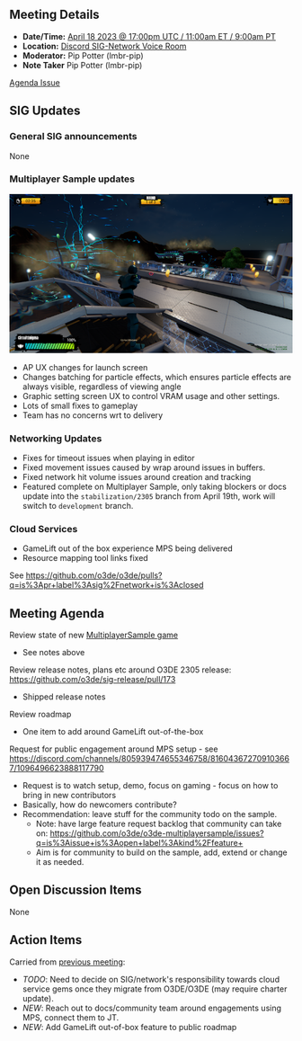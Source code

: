 ## Meeting Details

- **Date/Time:** [April 18 2023 @ 17:00pm UTC / 11:00am ET / 9:00am PT](https://lists.o3de.org/g/o3de-calendar/viewevent?repeatid=39350&eventid=1573469&calstart=2023-04-18)
- **Location:** [Discord SIG-Network Voice Room](https://discord.gg/62nq7HP5mP)
- **Moderator:** Pip Potter (lmbr-pip)
- **Note Taker** Pip Potter (lmbr-pip)

[Agenda Issue](https://github.com/o3de/sig-network/issues/95)

## SIG Updates

### General SIG announcements
None

### Multiplayer Sample updates
![Screenshot](../media/2023/mps_apr_18.png)

* AP UX changes for launch screen
* Changes batching for particle effects, which ensures particle effects are always visible, regardless of viewing angle
* Graphic setting screen UX to control VRAM usage and other settings.
* Lots of small fixes to gameplay
* Team has no concerns wrt to delivery

### Networking Updates
* Fixes for timeout issues when playing in editor
* Fixed movement issues caused by wrap around issues in buffers.
* Fixed network hit volume issues around creation and tracking
* Featured complete on Multiplayer Sample, only taking blockers or docs update into the `stabilization/2305` branch from April 19th, work will switch to `development` branch.

### Cloud Services
* GameLift out of the box experience MPS being delivered
* Resource mapping tool links fixed

See https://github.com/o3de/o3de/pulls?q=is%3Apr+label%3Asig%2Fnetwork+is%3Aclosed 

## Meeting Agenda
Review state of new [MultiplayerSample game](https://github.com/o3de/o3de-multiplayersample/tree/stabilization/2305)
* See notes above

Review release notes, plans etc around O3DE 2305 release: https://github.com/o3de/sig-release/pull/173
* Shipped release notes

Review roadmap
* One item to add around GameLift out-of-the-box


Request for public engagement around MPS setup - see  https://discord.com/channels/805939474655346758/816043672709103667/1096496623888117790
* Request is to watch setup, demo, focus on gaming - focus on how to bring in new contributors
* Basically, how do newcomers contribute?
* Recommendation: leave stuff for the community todo on the sample. 
     * Note: have large feature request backlog that community can take on: https://github.com/o3de/o3de-multiplayersample/issues?q=is%3Aissue+is%3Aopen+label%3Akind%2Ffeature+
     * Aim is for community to build on the sample, add, extend or change it as needed. 

   
## Open Discussion Items
None

## Action Items
Carried from [previous meeting](https://github.com/o3de/sig-network/blob/main/meetings/notes/sig-meeting-20230117.md):
* _TODO_: Need to decide on SIG/network's responsibility towards cloud service gems once they migrate from O3DE/O3DE (may require charter update).
* _NEW_: Reach out to docs/community team around engagements using MPS, connect them to JT.
* _NEW_: Add GameLift out-of-box feature to public roadmap